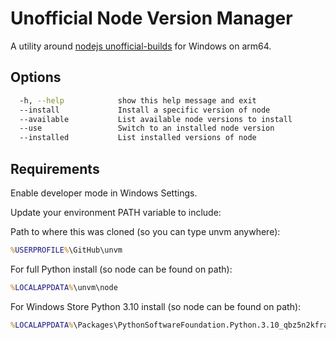 # Unofficial Node Version Manager

A utility around [nodejs unofficial-builds](https://unofficial-builds.nodejs.org/download/release/) for Windows on arm64.

## Options

```sh
  -h, --help            show this help message and exit
  --install             Install a specific version of node
  --available           List available node versions to install
  --use                 Switch to an installed node version
  --installed           List installed versions of node
```

## Requirements

Enable developer mode in Windows Settings.

Update your environment PATH variable to include:

Path to where this was cloned (so you can type unvm anywhere):

```cmd
%USERPROFILE%\GitHub\unvm
```

For full Python install (so node can be found on path):

```cmd
%LOCALAPPDATA%\unvm\node
```

For Windows Store Python 3.10 install (so node can be found on path):

```cmd
%LOCALAPPDATA%\Packages\PythonSoftwareFoundation.Python.3.10_qbz5n2kfra8p0\LocalCache\Local\unvm\node
```

